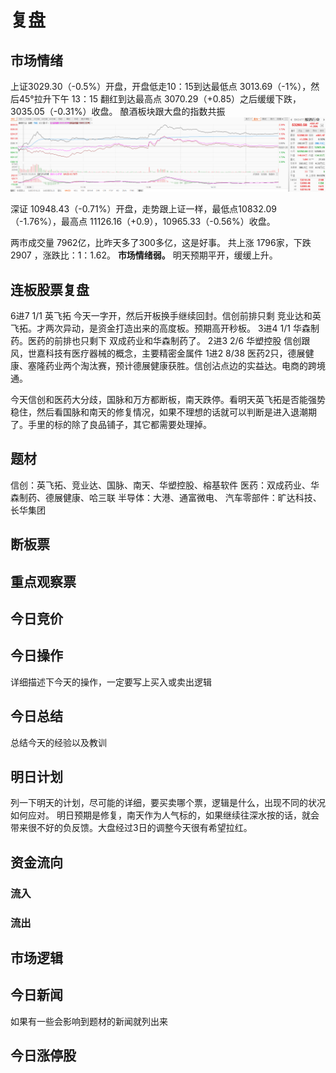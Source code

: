 # 复盘
## 市场情绪
上证3029.30（-0.5%）开盘，开盘低走10：15到达最低点 3013.69（-1%），然后45°拉升下午 13：15 翻红到达最高点 3070.29（+0.85）之后缓缓下跌，3035.05（-0.31%）收盘。
酿酒板块跟大盘的指数共振
![](images/Pasted%20image%2020221020224010.png)

深证 10948.43（-0.71%）开盘，走势跟上证一样，最低点10832.09（-1.76%），最高点 11126.16（+0.9），10965.33（-0.56%）收盘。

两市成交量 7962亿，比昨天多了300多亿，这是好事。
共上涨 1796家，下跌 2907 ，涨跌比：1：1.62。
**市场情绪弱。**
明天预期平开，缓缓上升。
## 连板股票复盘
6进7  1/1  英飞拓 今天一字开，然后开板换手继续回封。信创前排只剩 竞业达和英飞拓。才两次异动，是资金打造出来的高度板。预期高开秒板。
3进4  1/1  华森制药。医药的前排也只剩下 双成药业和华森制药了。
2进3  2/6   华塑控股 信创跟风，世嘉科技有医疗器械的概念，主要精密金属件
1进2  8/38   医药2只，德展健康、塞隆药业两个淘汰赛，预计德展健康获胜。信创沾点边的实益达。电商的跨境通。

今天信创和医药大分歧，国脉和万方都断板，南天跌停。看明天英飞拓是否能强势稳住，然后看国脉和南天的修复情况，如果不理想的话就可以判断是进入退潮期了。手里的标的除了良品铺子，其它都需要处理掉。
## 题材
信创：英飞拓、竞业达、国脉、南天、华塑控股、榕基软件
医药：双成药业、华森制药、德展健康、哈三联
半导体：大港、通富微电、
汽车零部件：旷达科技、长华集团

## 断板票

## 重点观察票

## 今日竞价

## 今日操作
详细描述下今天的操作，一定要写上买入或卖出逻辑

## 今日总结
总结今天的经验以及教训

## 明日计划
列一下明天的计划，尽可能的详细，要买卖哪个票，逻辑是什么，出现不同的状况如何应对。
明日预期是修复，南天作为人气标的，如果继续往深水按的话，就会带来很不好的负反馈。大盘经过3日的调整今天很有希望拉红。

## 资金流向
### 流入

### 流出

## 市场逻辑


## 今日新闻
如果有一些会影响到题材的新闻就列出来

## 今日涨停股
